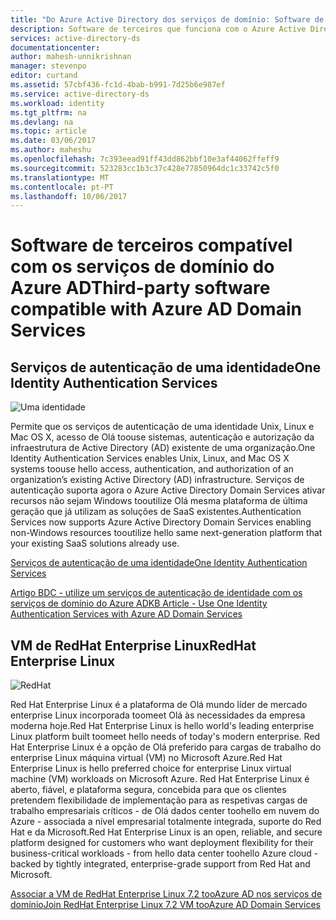 ```yaml
---
title: "Do Azure Active Directory dos serviços de domínio: Software de terceiros compatíveis | Microsoft Docs"
description: Software de terceiros que funciona com o Azure Active Directory Domain Services
services: active-directory-ds
documentationcenter: 
author: mahesh-unnikrishnan
manager: stevenpo
editor: curtand
ms.assetid: 57cbf436-fc1d-4bab-b991-7d25b6e987ef
ms.service: active-directory-ds
ms.workload: identity
ms.tgt_pltfrm: na
ms.devlang: na
ms.topic: article
ms.date: 03/06/2017
ms.author: maheshu
ms.openlocfilehash: 7c393eead91ff43dd862bbf10e3af44062ffeff9
ms.sourcegitcommit: 523283cc1b3c37c428e77850964dc1c33742c5f0
ms.translationtype: MT
ms.contentlocale: pt-PT
ms.lasthandoff: 10/06/2017
---
```

# <a name="third-party-software-compatible-with-azure-ad-domain-services"></a><span data-ttu-id="5371a-103">Software de terceiros compatível com os serviços de domínio do Azure AD</span><span class="sxs-lookup"><span data-stu-id="5371a-103">Third-party software compatible with Azure AD Domain Services</span></span>

## <a name="one-identity-authentication-services"></a><span data-ttu-id="5371a-104">Serviços de autenticação de uma identidade</span><span class="sxs-lookup"><span data-stu-id="5371a-104">One Identity Authentication Services</span></span>

![Uma identidade](./media/compatible-software-icons/OneIdentity.png)

<span data-ttu-id="5371a-106">Permite que os serviços de autenticação de uma identidade Unix, Linux e Mac OS X, acesso de Olá toouse sistemas, autenticação e autorização da infraestrutura de Active Directory (AD) existente de uma organização.</span><span class="sxs-lookup"><span data-stu-id="5371a-106">One Identity Authentication Services enables Unix, Linux, and Mac OS X systems toouse hello access, authentication, and authorization of an organization’s existing Active Directory (AD) infrastructure.</span></span> <span data-ttu-id="5371a-107">Serviços de autenticação suporta agora o Azure Active Directory Domain Services ativar recursos não sejam Windows tooutilize Olá mesma plataforma de última geração que já utilizam as soluções de SaaS existentes.</span><span class="sxs-lookup"><span data-stu-id="5371a-107">Authentication Services now supports Azure Active Directory Domain Services enabling non-Windows resources tooutilize hello same next-generation platform that your existing SaaS solutions already use.</span></span>

[<span data-ttu-id="5371a-108">Serviços de autenticação de uma identidade</span><span class="sxs-lookup"><span data-stu-id="5371a-108">One Identity Authentication Services</span></span>](https://www.quest.com/products/authentication-services/)

[<span data-ttu-id="5371a-109">Artigo BDC - utilize um serviços de autenticação de identidade com os serviços de domínio do Azure AD</span><span class="sxs-lookup"><span data-stu-id="5371a-109">KB Article - Use One Identity Authentication Services with Azure AD Domain Services</span></span>](https://support.quest.com/authentication-services/kb/208427)


## <a name="redhat-enterprise-linux"></a><span data-ttu-id="5371a-110">VM de RedHat Enterprise Linux</span><span class="sxs-lookup"><span data-stu-id="5371a-110">RedHat Enterprise Linux</span></span>

![RedHat](./media/compatible-software-icons/RedHat.png)

<span data-ttu-id="5371a-112">Red Hat Enterprise Linux é a plataforma de Olá mundo líder de mercado enterprise Linux incorporada toomeet Olá às necessidades da empresa moderna hoje.</span><span class="sxs-lookup"><span data-stu-id="5371a-112">Red Hat Enterprise Linux is hello world's leading enterprise Linux platform built toomeet hello needs of today's modern enterprise.</span></span> <span data-ttu-id="5371a-113">Red Hat Enterprise Linux é a opção de Olá preferido para cargas de trabalho do enterprise Linux máquina virtual (VM) no Microsoft Azure.</span><span class="sxs-lookup"><span data-stu-id="5371a-113">Red Hat Enterprise Linux is hello preferred choice for enterprise Linux virtual machine (VM) workloads on Microsoft Azure.</span></span> <span data-ttu-id="5371a-114">Red Hat Enterprise Linux é aberto, fiável, e plataforma segura, concebida para que os clientes pretendem flexibilidade de implementação para as respetivas cargas de trabalho empresariais críticos - de Olá dados center toohello em nuvem do Azure - associada a nível empresarial totalmente integrada, suporte do Red Hat e da Microsoft.</span><span class="sxs-lookup"><span data-stu-id="5371a-114">Red Hat Enterprise Linux is an open, reliable, and secure platform designed for customers who want deployment flexibility for their business-critical workloads - from hello data center toohello Azure cloud - backed by tightly integrated, enterprise-grade support from Red Hat and Microsoft.</span></span>

[<span data-ttu-id="5371a-115">Associar a VM de RedHat Enterprise Linux 7.2 tooAzure AD nos serviços de domínio</span><span class="sxs-lookup"><span data-stu-id="5371a-115">Join RedHat Enterprise Linux 7.2 VM tooAzure AD Domain Services</span></span>](active-directory-ds-admin-guide-join-rhel-linux-vm.md)
